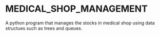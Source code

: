# MEDICAL_SHOP_MANAGEMENT
A python program that manages the stocks in medical shop using data structues such as trees and queues.
